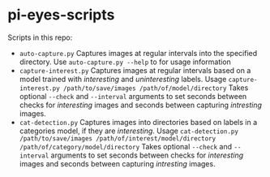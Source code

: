 # pi-eyes-scripts

Scripts in this repo:

- `auto-capture.py` Captures images at regular intervals into the specified directory.
  Use `auto-capture.py --help` to for usage information
- `capture-interest.py` Captures images at regular intervals based on a model trained with *interesting* and *uninteresting* labels. 
  Usage `capture-interest.py /path/to/save/images /path/of/model/directory`
  Takes optional `--check` and `--interval` arguments to set seconds between checks for *interesting* images and seconds between capturing *intresting* images.
- `cat-detection.py` Captures images into directories based on labels in a categories model, if they are *interesting*.
  Usage `cat-detection.py /path/to/save/images /path/of/interest/model/directory /path/of/category/model/directory`
  Takes optional `--check` and `--interval` arguments to set seconds between checks for *interesting* images and seconds between capturing *intresting* images.
